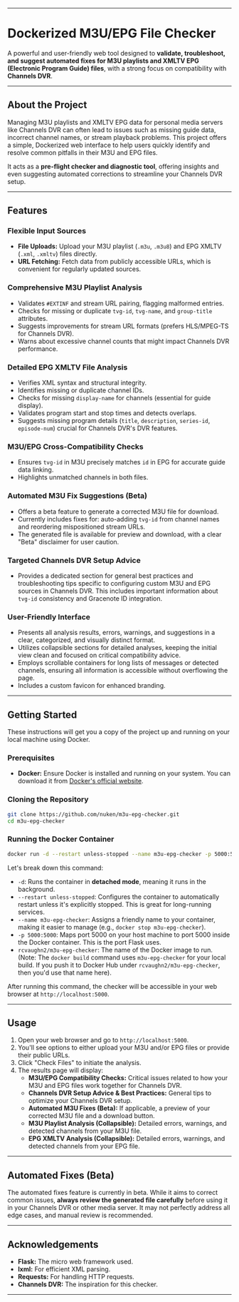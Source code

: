 -----

# Dockerized M3U/EPG File Checker

A powerful and user-friendly web tool designed to **validate, troubleshoot, and suggest automated fixes for M3U playlists and XMLTV EPG (Electronic Program Guide) files**, with a strong focus on compatibility with **Channels DVR**.

-----

## About the Project

Managing M3U playlists and XMLTV EPG data for personal media servers like Channels DVR can often lead to issues such as missing guide data, incorrect channel names, or stream playback problems. This project offers a simple, Dockerized web interface to help users quickly identify and resolve common pitfalls in their M3U and EPG files.

It acts as a **pre-flight checker and diagnostic tool**, offering insights and even suggesting automated corrections to streamline your Channels DVR setup.

-----

## Features

### Flexible Input Sources

  * **File Uploads:** Upload your M3U playlist (`.m3u`, `.m3u8`) and EPG XMLTV (`.xml`, `.xmltv`) files directly.
  * **URL Fetching:** Fetch data from publicly accessible URLs, which is convenient for regularly updated sources.

### Comprehensive M3U Playlist Analysis

  * Validates `#EXTINF` and stream URL pairing, flagging malformed entries.
  * Checks for missing or duplicate `tvg-id`, `tvg-name`, and `group-title` attributes.
  * Suggests improvements for stream URL formats (prefers HLS/MPEG-TS for Channels DVR).
  * Warns about excessive channel counts that might impact Channels DVR performance.

### Detailed EPG XMLTV File Analysis

  * Verifies XML syntax and structural integrity.
  * Identifies missing or duplicate channel IDs.
  * Checks for missing `display-name` for channels (essential for guide display).
  * Validates program start and stop times and detects overlaps.
  * Suggests missing program details (`title`, `description`, `series-id`, `episode-num`) crucial for Channels DVR's DVR features.

### M3U/EPG Cross-Compatibility Checks

  * Ensures `tvg-id` in M3U precisely matches `id` in EPG for accurate guide data linking.
  * Highlights unmatched channels in both files.

### Automated M3U Fix Suggestions (Beta)

  * Offers a beta feature to generate a corrected M3U file for download.
  * Currently includes fixes for: auto-adding `tvg-id` from channel names and reordering mispositioned stream URLs.
  * The generated file is available for preview and download, with a clear "Beta" disclaimer for user caution.

### Targeted Channels DVR Setup Advice

  * Provides a dedicated section for general best practices and troubleshooting tips specific to configuring custom M3U and EPG sources in Channels DVR. This includes important information about `tvg-id` consistency and Gracenote ID integration.

### User-Friendly Interface

  * Presents all analysis results, errors, warnings, and suggestions in a clear, categorized, and visually distinct format.
  * Utilizes collapsible sections for detailed analyses, keeping the initial view clean and focused on critical compatibility advice.
  * Employs scrollable containers for long lists of messages or detected channels, ensuring all information is accessible without overflowing the page.
  * Includes a custom favicon for enhanced branding.

-----

## Getting Started

These instructions will get you a copy of the project up and running on your local machine using Docker.

### Prerequisites

  * **Docker:** Ensure Docker is installed and running on your system. You can download it from [Docker's official website](https://www.docker.com/get-started/).

### Cloning the Repository

```bash
git clone https://github.com/nuken/m3u-epg-checker.git
cd m3u-epg-checker
```

### Running the Docker Container

```bash
docker run -d --restart unless-stopped --name m3u-epg-checker -p 5000:5000 rcvaughn2/m3u-epg-checker
```

Let's break down this command:

  * `-d`: Runs the container in **detached mode**, meaning it runs in the background.
  * `--restart unless-stopped`: Configures the container to automatically restart unless it's explicitly stopped. This is great for long-running services.
  * `--name m3u-epg-checker`: Assigns a friendly name to your container, making it easier to manage (e.g., `docker stop m3u-epg-checker`).
  * `-p 5000:5000`: Maps port 5000 on your host machine to port 5000 inside the Docker container. This is the port Flask uses.
  * `rcvaughn2/m3u-epg-checker`: The name of the Docker image to run. (Note: The `docker build` command uses `m3u-epg-checker` for your local build. If you push it to Docker Hub under `rcvaughn2/m3u-epg-checker`, then you'd use that name here).

After running this command, the checker will be accessible in your web browser at `http://localhost:5000`.

-----

## Usage

1.  Open your web browser and go to `http://localhost:5000`.
2.  You'll see options to either upload your M3U and/or EPG files or provide their public URLs.
3.  Click "Check Files" to initiate the analysis.
4.  The results page will display:
      * **M3U/EPG Compatibility Checks:** Critical issues related to how your M3U and EPG files work together for Channels DVR.
      * **Channels DVR Setup Advice & Best Practices:** General tips to optimize your Channels DVR setup.
      * **Automated M3U Fixes (Beta):** If applicable, a preview of your corrected M3U file and a download button.
      * **M3U Playlist Analysis (Collapsible):** Detailed errors, warnings, and detected channels from your M3U file.
      * **EPG XMLTV Analysis (Collapsible):** Detailed errors, warnings, and detected channels from your EPG file.

-----

## Automated Fixes (Beta)

The automated fixes feature is currently in beta. While it aims to correct common issues, **always review the generated file carefully** before using it in your Channels DVR or other media server. It may not perfectly address all edge cases, and manual review is recommended.

-----


## Acknowledgements

  * **Flask:** The micro web framework used.
  * **lxml:** For efficient XML parsing.
  * **Requests:** For handling HTTP requests.
  * **Channels DVR:** The inspiration for this checker.

-----
